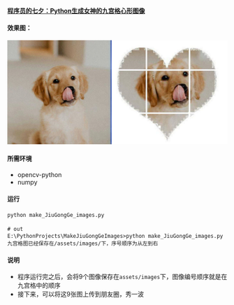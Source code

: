 #### [程序员的七夕：Python生成女神的九宫格心形图像](https://www.cnblogs.com/shiwanghualuo/p/13562491.html)

#### 效果图：
![](./assets/effect.png)

#### 所需环境

- opencv-python
- numpy

#### 运行

```shell
python make_JiuGongGe_images.py

# out
E:\PythonProjects\MakeJiuGongGeImages>python make_JiuGongGe_images.py
九宫格图已经保存在/assets/images/下，序号顺序为从左到右
```

#### 说明

- 程序运行完之后，会将9个图像保存在`assets/images`下，图像编号顺序就是在九宫格中的顺序
- 接下来，可以将这9张图上传到朋友圈，秀一波
